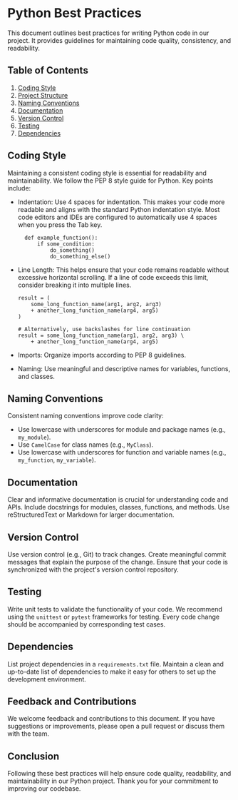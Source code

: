 # Python Best Practices

This document outlines best practices for writing Python code in our project. It provides guidelines for maintaining code quality, consistency, and readability.

## Table of Contents

1. [Coding Style](#coding-style)
2. [Project Structure](#project-structure)
3. [Naming Conventions](#naming-conventions)
4. [Documentation](#documentation)
5. [Version Control](#version-control)
6. [Testing](#testing)
7. [Dependencies](#dependencies)

## Coding Style

Maintaining a consistent coding style is essential for readability and maintainability. We follow the PEP 8 style guide for Python. Key points include:

- Indentation: Use 4 spaces for indentation. This makes your code more readable and aligns with the standard Python indentation style. Most code editors and IDEs are configured to automatically use 4 spaces when you press the Tab key.
  ```
    def example_function():
        if some_condition:
            do_something()
            do_something_else()
  ```

- Line Length: This helps ensure that your code remains readable without excessive horizontal scrolling. If a line of code exceeds this limit, consider breaking it into multiple lines.
  ```
  result = (
      some_long_function_name(arg1, arg2, arg3)
      + another_long_function_name(arg4, arg5)
  )
  
  # Alternatively, use backslashes for line continuation
  result = some_long_function_name(arg1, arg2, arg3) \
      + another_long_function_name(arg4, arg5)

  ```
- Imports: Organize imports according to PEP 8 guidelines.
- Naming: Use meaningful and descriptive names for variables, functions, and classes.


## Naming Conventions

Consistent naming conventions improve code clarity:

- Use lowercase with underscores for module and package names (e.g., `my_module`).
- Use `CamelCase` for class names (e.g., `MyClass`).
- Use lowercase with underscores for function and variable names (e.g., `my_function`, `my_variable`).

## Documentation

Clear and informative documentation is crucial for understanding code and APIs. Include docstrings for modules, classes, functions, and methods. Use reStructuredText or Markdown for larger documentation.

## Version Control

Use version control (e.g., Git) to track changes. Create meaningful commit messages that explain the purpose of the change. Ensure that your code is synchronized with the project's version control repository.

## Testing

Write unit tests to validate the functionality of your code. We recommend using the `unittest` or `pytest` frameworks for testing. Every code change should be accompanied by corresponding test cases.

## Dependencies

List project dependencies in a `requirements.txt` file. Maintain a clean and up-to-date list of dependencies to make it easy for others to set up the development environment.

## Feedback and Contributions

We welcome feedback and contributions to this document. If you have suggestions or improvements, please open a pull request or discuss them with the team.

## Conclusion

Following these best practices will help ensure code quality, readability, and maintainability in our Python project. Thank you for your commitment to improving our codebase.


